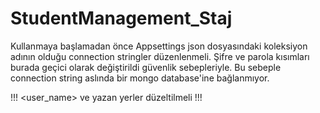 # StudentManagement_Staj

Kullanmaya başlamadan önce Appsettings json dosyasındaki koleksiyon adının olduğu connection stringler düzenlenmeli. Şifre ve parola kısımları burada geçici olarak
değiştirildi güvenlik sebepleriyle. Bu sebeple connection string aslında bir mongo database'ine bağlanmıyor.



!!! <user_name> ve <password> yazan yerler düzeltilmeli !!!
